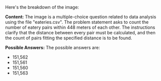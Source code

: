 Here's the breakdown of the image:

**Content:** The image is a multiple-choice question related to data analysis using the file "eateries.csv". The problem statement asks to count the number of eatery pairs within 448 meters of each other. The instructions clarify that the distance between every pair must be calculated, and then the count of pairs fitting the specified distance is to be found.

**Possible Answers:** The possible answers are:
*   151,562
*   151,561
*   151,560
*   151,563